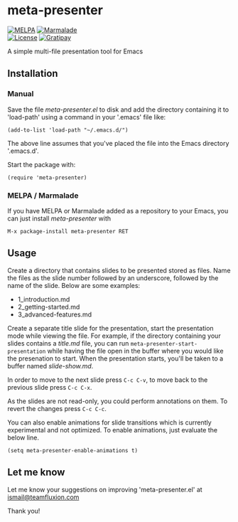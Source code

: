 # meta-presenter

[![MELPA](http://melpa.org/packages/meta-presenter-badge.svg)](http://melpa.org/#/meta-presenter)
[![Marmalade](https://img.shields.io/badge/marmalade-available-8A2A8B.svg)](https://marmalade-repo.org/packages/meta-presenter)  
[![License](https://img.shields.io/badge/LICENSE-GPL%20v3.0-blue.svg)](https://www.gnu.org/licenses/gpl.html)
[![Gratipay](http://img.shields.io/gratipay/myTerminal.svg)](https://gratipay.com/myTerminal)

A simple multi-file presentation tool for Emacs

## Installation

### Manual

Save the file *meta-presenter.el* to disk and add the directory containing it to 'load-path' using a command in your '.emacs' file like:

    (add-to-list 'load-path "~/.emacs.d/")
    
The above line assumes that you've placed the file into the Emacs directory '.emacs.d'.

Start the package with:

    (require 'meta-presenter)

### MELPA / Marmalade

If you have MELPA or Marmalade added as a repository to your Emacs, you can just install *meta-presenter* with

    M-x package-install meta-presenter RET

## Usage

Create a directory that contains slides to be presented stored as files. Name the files as the slide number followed by an underscore, followed by the name of the slide. Below are some examples:

*   1_introduction.md
*   2_getting-started.md
*   3_advanced-features.md

Create a separate title slide for the presentation, start the presentation mode while viewing the file. For example, if the directory containing your slides contains a *title.md* file, you can run `meta-presenter-start-presentation` while having the file open in the buffer where you would like the presenation to start. When the presentation starts, you'll be taken to a buffer named *slide-show.md*.

In order to move to the next slide press `C-c C-v`, to move back to the previous slide press `C-c C-x`.

As the slides are not read-only, you could perform annotations on them. To revert the changes press `C-c C-c`.

You can also enable animations for slide transitions which is currently experimental and not optimized. To enable animations, just evaluate the below line.

    (setq meta-presenter-enable-animations t)

## Let me know
Let me know your suggestions on improving 'meta-presenter.el' at ismail@teamfluxion.com

Thank you!
